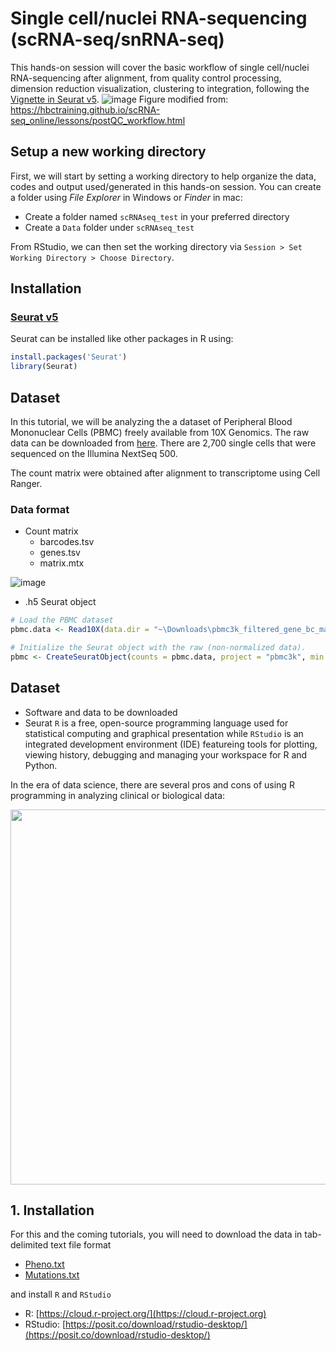 # Single cell/nuclei RNA-sequencing (scRNA-seq/snRNA-seq)
This hands-on session will cover the basic workflow of single cell/nuclei RNA-sequencing after alignment, from quality control processing, dimension reduction visualization, clustering to integration, following the [Vignette in Seurat v5](https://satijalab.org/seurat/articles/pbmc3k_tutorial).
![image](https://github.com/BioinfoHKUSurgery/Bioinfo-Workshop-2024/assets/165180561/830cc3d1-63f6-46b8-a662-ea64faea95bc)
Figure modified from: https://hbctraining.github.io/scRNA-seq_online/lessons/postQC_workflow.html


## Setup a new working directory
First, we will start by setting a working directory to help organize the data, codes and output used/generated in this hands-on session. You can create a folder using *File Explorer* in Windows or *Finder* in mac:
- Create a folder named `scRNAseq_test` in your preferred directory
- Create a `Data` folder under `scRNAseq_test`

From RStudio, we can then set the working directory via `Session > Set Working Directory > Choose Directory`.

## Installation
### [Seurat v5](https://satijalab.org/seurat/)
Seurat can be installed like other packages in R using: 
```r
install.packages('Seurat')
library(Seurat)
```

## Dataset
In this tutorial, we will be analyzing the a dataset of Peripheral Blood Mononuclear Cells (PBMC) freely available from 10X Genomics. The raw data can be downloaded from [here](https://cf.10xgenomics.com/samples/cell/pbmc3k/pbmc3k_filtered_gene_bc_matrices.tar.gz). There are 2,700 single cells that were sequenced on the Illumina NextSeq 500.

The count matrix were obtained after alignment to transcriptome using Cell Ranger.

### Data format
- Count matrix
  - barcodes.tsv
  - genes.tsv
  - matrix.mtx

![image](https://github.com/BioinfoHKUSurgery/Bioinfo-Workshop-2024/assets/165180561/0ed7d89c-cda4-49d0-a91d-bae0f06f4376)

- .h5 Seurat object




```r
# Load the PBMC dataset
pbmc.data <- Read10X(data.dir = "~\Downloads\pbmc3k_filtered_gene_bc_matrices\filtered_gene_bc_matrices\hg19")

# Initialize the Seurat object with the raw (non-normalized data).
pbmc <- CreateSeuratObject(counts = pbmc.data, project = "pbmc3k", min.cells = 3, min.features = 200)
```

## Dataset
- Software and data to be downloaded
- Seurat
`R` is a free, open-source programming language used for statistical computing and graphical presentation while `RStudio` is an integrated development environment (IDE) featureing tools for plotting, viewing history, debugging and managing your workspace for R and Python. 

In the era of data science, there are several pros and cons of using R programming in analyzing clinical or biological data:

<img src="https://github.com/BioinfoHKUSurgery/Bioinfo-Workshop-2024/assets/165180561/3d928712-a632-43e1-b7da-0bcdfc445d96" width=600 >


## 1. Installation
For this and the coming tutorials, you will need to download the data in tab-delimited text file format
- [Pheno.txt](https://github.com/BioinfoHKUSurgery/Bioinfo-Workshop-2024/blob/be74dc2428d340c467562eab9ce580caea905a5d/Data/1-Introduction-to-R/Pheno.txt) 
- [Mutations.txt](https://github.com/BioinfoHKUSurgery/Bioinfo-Workshop-2024/blob/be74dc2428d340c467562eab9ce580caea905a5d/Data/1-Introduction-to-R/Mutations.txt)

and install `R` and `RStudio`
- R: [https://cloud.r-project.org/](https://cloud.r-project.org)
- RStudio: [https://posit.co/download/rstudio-desktop/](https://posit.co/download/rstudio-desktop/)
